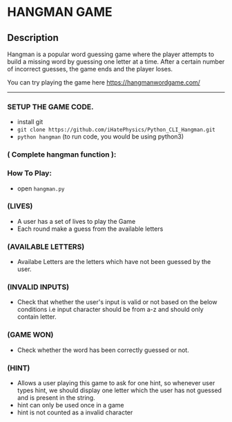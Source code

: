 # HANGMAN GAME
## Description

Hangman is a popular word guessing game where the player attempts to build a missing word by guessing one letter at a time. After a certain number of incorrect guesses, the game ends and the player loses.

You can try playing the game here https://hangmanwordgame.com/

--- 
### SETUP THE GAME CODE.

  * install git
  * `git clone https://github.com/iHatePhysics/Python_CLI_Hangman.git`
  * `python hangman` (to run code, you would be using python3) 

  
### ( Complete hangman function ):
### How To Play:
  * open `hangman.py`

  ### (LIVES)
  * A user has a set of lives to play the Game
  * Each round make a guess from the available letters
  
  ### (AVAILABLE LETTERS)
  * Availabe Letters are the letters which have not been guessed by the user.
 
  ### (INVALID INPUTS)
  * Check that whether the user's input is valid or not based on the below conditions i.e input character should be from a-z and should only contain letter.

  ### (GAME WON)
  * Check whether the word has been correctly guessed or not.

  ### (HINT)
  * Allows a user playing this game to ask for one hint, so whenever user types hint, we should display one letter which the user has not guessed and is present in the string.
  * hint can only be used once in a game
  * hint is not counted as a invalid character
  

